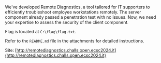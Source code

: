 We've developed Remote Diagnostics, a tool tailored for IT supporters to efficiently troubleshoot employee workstations remotely. The server component already passed a penetration test with no issues. Now, we need your expertise to assess the security of the client component.

Flag is located at `C:\flag\flag.txt`.

Refer to the `README.md` file in the attachments for detailed instructions.

Site: [http://remotediagnostics.challs.open.ecsc2024.it](http://remotediagnostics.challs.open.ecsc2024.it)